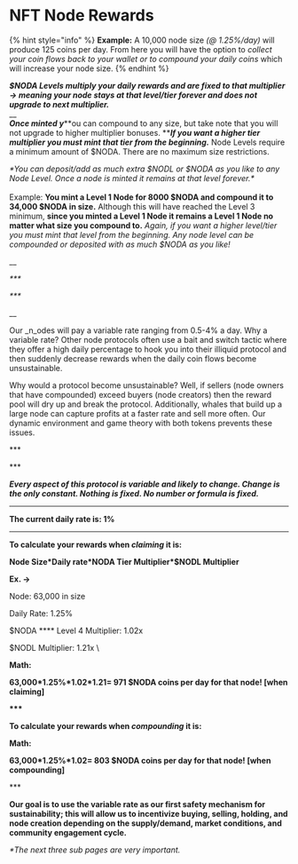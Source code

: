 # NFT Node Rewards

{% hint style="info" %}
**Example:** A 10,000 node size _(@ 1.25%/day)_ will produce 125 coins per day. From here you will have the option to _collect your coin flows back to your wallet or to compound your daily coins_ which will increase your node size.&#x20;
{% endhint %}

_**$NODA Levels multiply your daily rewards and are fixed to that multiplier -> meaning your node stays at that level/tier forever and does not upgrade to next multiplier.**_\
__\
_**Once minted y**_**ou can compound to any size, but take note that you will not upgrade to higher multiplier bonuses. **_**If you want a higher tier multiplier you must mint that tier from the beginning.**_ Node Levels require a minimum amount of $NODA. There are no maximum size restrictions. &#x20;

_\*You can deposit/add as much extra $NODL or $NODA as you like to any Node Level. Once a node is minted it remains at that level forever.\*_\
\
Example: **You mint a Level 1 Node for 8000 $NODA and compound it to 34,000 $NODA in size.** Although this will have reached the Level 3 minimum, **since you minted a Level 1 Node it remains a Level 1 Node no matter what size you compound to.** _Again, if you want a higher level/tier you must mint that level from the beginning. Any node level can be compounded or deposited with as much $NODA as you like!_

__

_\*\*\*_

_\*\*\*_

__

Our _n_odes will pay a variable rate ranging from 0.5-4% a day. Why a variable rate? Other node protocols often use a bait and switch tactic where they offer a high daily percentage to hook you into their illiquid protocol and then suddenly decrease rewards when the daily coin flows become unsustainable.&#x20;

Why would a protocol become unsustainable? Well, if sellers (node owners that have compounded) exceed buyers (node creators) then the reward pool will dry up and break the protocol. Additionally, whales that build up a large node can capture profits at a faster rate and sell more often. Our dynamic environment and game theory with both tokens prevents these issues.&#x20;



\*\*\*

\*\*\*



_**Every aspect of this protocol is variable and likely to change. Change is the only constant. Nothing is fixed. No number or formula is fixed.**_

****

**The current daily rate is: 1%**

****

**To calculate your rewards when **_**claiming**_** it is:**&#x20;

**Node Size\*Daily rate\*NODA Tier Multiplier\*$NODL Multiplier**

**Ex. ->**&#x20;

Node: 63,000 in size&#x20;

Daily Rate: 1.25%&#x20;

$NODA **** Level 4 Multiplier: 1.02x&#x20;

$NODL Multiplier: 1.21x    \


**Math:**&#x20;

**63,000\*1.25%\*1.02\*1.21= 971 $NODA coins per day for that node! \[when claiming]**&#x20;

**\*\*\***

**To calculate your rewards when **_**compounding**_** it is:**

**Math:**&#x20;

**63,000\*1.25%\*1.02= 803 $NODA coins per day for that node! \[when compounding]**&#x20;

\*\*\*



**Our goal is to use the variable rate as our first safety mechanism for sustainability; this will allow us to incentivize buying, selling, holding, and node creation depending on the supply/demand, market conditions, and community engagement cycle.** &#x20;

_\*The next three sub pages are very important._&#x20;
